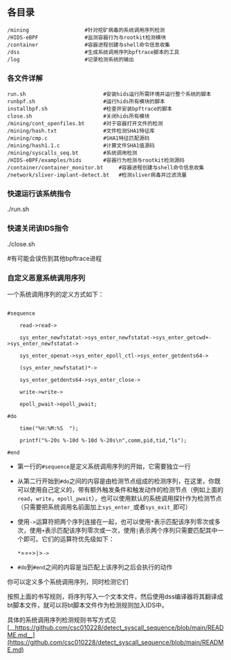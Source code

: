 ## 各目录

```text
/mining                  #针对挖矿病毒的系统调用序列检测
/HIDS-eBPF               #监测容器行为与rootkit检测模块
/container               #容器进程创建与shell命令信息收集
/dss                     #生成系统调用序列bpftrace脚本的工具
/log                     #记录检测系统的输出

```

### 各文件详解

```text
run.sh                         #安装hids运行所需环境并运行整个系统的脚本
runbpf.sh                      #运行hids所有模块的脚本
installbpf.sh                  #检查并安装bpftrace的脚本
close.sh                       #关闭hids所有模块
/mining/cont_openfiles.bt      #对于容器打开文件的检测
/mining/hash.txt               #文件检测SHA1特征库
/mining/cmp.c                  #SHA1特征匹配源码
/mining/hash1.1.c              #计算文件SHA1值源码
/mining/syscalls_seq.bt        #系统调用检测
/HIDS-eBPF/examples/hids       #容器行为检测与rootkit检测源码
/container/container_monitor.bt     #容器进程创建与shell命令信息收集
/network/sliver-implant-detect.bt   #检测sliver病毒并过滤流量
```

### 快速运行该系统指令

./run.sh

### 快速关闭该IDS指令

./close.sh

#有可能会误伤到其他bpftrace进程

### 自定义恶意系统调用序列

一个系统调用序列的定义方式如下：



   ```

   #sequence

       read->read->

       sys_enter_newfstatat->sys_enter_newfstatat->sys_enter_getcwd+->sys_enter_newfstatat->

       sys_enter_openat->sys_enter_epoll_ctl->sys_enter_getdents64->

       (sys_enter_newfstatat)*->

       sys_enter_getdents64->sys_enter_close->

       write->write->

       epoll_pwait->epoll_pwait;

   #do

       time("%H:%M:%S  ");

       printf("%-20s %-10d %-10d %-20s\n",comm,pid,tid,"ls");

   #end

   ```



   * 第一行的`#sequence`是定义系统调用序列的开始，它需要独立一行



   * 从第二行开始到`#do`之间的内容是由检测节点组成的检测序列，在这里，你既可以使用自己定义的，带有额外触发条件和触发动作的检测节点（例如上面的`read`，`write`，`epoll_pwait`），也可以使用默认的系统调用探针作为检测节点（只需要把系统调用名前面加上`sys_enter_`或者`sys_exit_`即可）



   * 使用`->`运算符把两个序列连接在一起，也可以使用`*`表示匹配该序列零次或多次，使用`+`表示匹配该序列零次或一次，使用`|`表示两个序列只需要匹配其中一个即可。它们的运算符优先级如下：



     `*`==`+`>`|`>`->`



   * `#do`到`#end`之间的内容是当匹配上该序列之后会执行的动作



   你可以定义多个系统调用序列，同时检测它们

按照上面的书写规则，将序列写入一个文本文件，然后使用dss编译器将其翻译成bt脚本文件，就可以将bt脚本文件作为检测规则加入IDS中。

具体的系统调用序列检测规则书写方式见[__https://github.com/csc010228/detect_syscall_sequence/blob/main/README.md__](https://github.com/csc010228/detect_syscall_sequence/blob/main/README.md)




